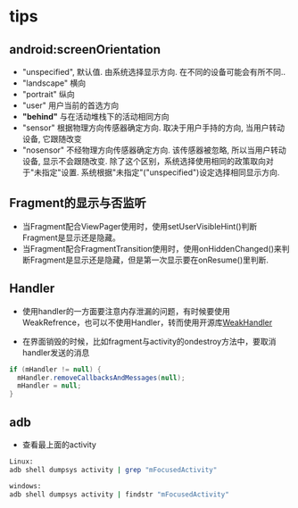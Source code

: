 # tips

## android:screenOrientation

- "unspecified", 默认值. 由系统选择显示方向. 在不同的设备可能会有所不同..
- "landscape" 横向
- "portrait" 纵向
- "user" 用户当前的首选方向
- **"behind"** 与在活动堆栈下的活动相同方向
- "sensor" 根据物理方向传感器确定方向. 取决于用户手持的方向, 当用户转动设备, 它跟随改变
- "nosensor" 不经物理方向传感器确定方向. 该传感器被忽略, 所以当用户转动设备, 显示不会跟随改变. 除了这个区别，系统选择使用相同的政策取向对于"未指定"设置. 系统根据"未指定"("unspecified")设定选择相同显示方向.

## Fragment的显示与否监听

- 当Fragment配合ViewPager使用时，使用setUserVisibleHint()判断Fragment是显示还是隐藏。
- 当Fragment配合FragmentTransition使用时，使用onHiddenChanged()来判断Fragment是显示还是隐藏，但是第一次显示要在onResume()里判断.

## Handler

- 使用handler的一方面要注意内存泄漏的问题，有时候要使用WeakRefrence，也可以不使用Handler，转而使用开源库[WeakHandler](https://github.com/badoo/android-weak-handler)

- 在界面销毁的时候，比如fragment与activity的ondestroy方法中，要取消handler发送的消息

```java
if (mHandler != null) {
  mHandler.removeCallbacksAndMessages(null);
  mHandler = null;
}
```

## adb

- 查看最上面的activity

```bash
Linux:
adb shell dumpsys activity | grep "mFocusedActivity"

windows:
adb shell dumpsys activity | findstr "mFocusedActivity"
```
